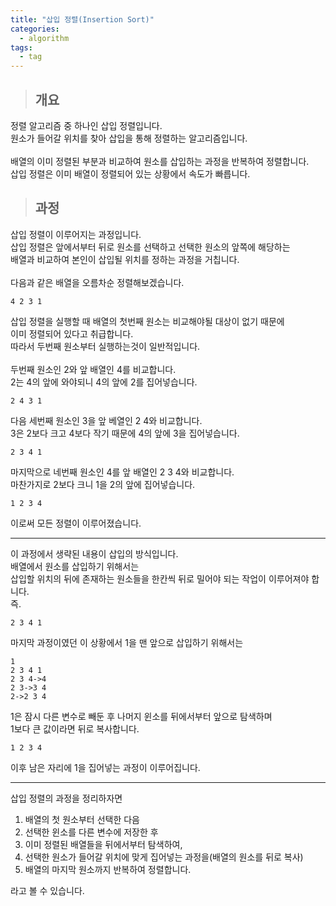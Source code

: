 ```yaml
---
title: "삽입 정렬(Insertion Sort)"
categories:
  - algorithm
tags:
  - tag
---
```

> ## 개요

정렬 알고리즘 중 하나인 삽입 정렬입니다.<br>
원소가 들어갈 위치를 찾아 삽입을 통해 정렬하는 알고리즘입니다.<br>
<br>
배열의 이미 정렬된 부분과 비교하여 원소를 삽입하는 과정을 반복하여 정렬합니다.<br>
삽입 정렬은 이미 배열이 정렬되어 있는 상황에서 속도가 빠릅니다.
> ## 과정

삽입 정렬이 이루어지는 과정입니다.<br>
삽입 정렬은 앞에서부터 뒤로 원소를 선택하고 선택한 원소의 앞쪽에 해당하는<br>
배열과 비교하여 본인이 삽입될 위치를 정하는 과정을 거칩니다.<br>
<br>
다음과 같은 배열을 오름차순 정렬해보겠습니다.
```
4 2 3 1
```
삽입 정렬을 실행할 때 배열의 첫번째 원소는 비교해야될 대상이 없기 때문에<br>
이미 정렬되어 있다고 취급합니다.<br>
따라서 두번째 원소부터 실행하는것이 일반적입니다.<br>
<br>
두번째 원소인 2와 앞 배열인 4를 비교합니다.<br>
2는 4의 앞에 와야되니 4의 앞에 2를 집어넣습니다.
```
2 4 3 1
```
다음 세번째 원소인 3을 앞 베열인 2 4와 비교합니다.<br>
3은 2보다 크고 4보다 작기 때문에 4의 앞에 3을 집어넣습니다.
```
2 3 4 1
```
마지막으로 네번째 원소인 4를 앞 배열인 2 3 4와 비교합니다.<br>
마찬가지로 2보다 크니 1을 2의 앞에 집어넣습니다.
```
1 2 3 4
```
이로써 모든 정렬이 이루어졌습니다.

---
이 과정에서 생략된 내용이 삽입의 방식입니다.<br>
배열에서 원소를 삽입하기 위해서는<br>
삽입할 위치의 뒤에 존재하는 원소들을 한칸씩 뒤로 밀어야 되는 작업이 이루어져야 합니다.<br>
즉.
```
2 3 4 1
```
마지막 과정이였던 이 상황에서 1을 맨 앞으로 삽입하기 위해서는
```
1
2 3 4 1
2 3 4->4
2 3->3 4
2->2 3 4
```
1은 잠시 다른 변수로 빼둔 후 나머지 윈소를 뒤에서부터 앞으로 탐색하며<br>
1보다 큰 값이라면 뒤로 복사합니다.
```
1 2 3 4
```
이후 남은 자리에 1을 집어넣는 과정이 이루어집니다.

---
삽입 정렬의 과정을 정리하자면
1. 배열의 첫 원소부터 선택한 다음
2. 선택한 윈소를 다른 변수에 저장한 후
3. 이미 정렬된 배열들을 뒤에서부터 탐색하여, 
4. 선택한 원소가 들어갈 위치에 맞게 집어넣는 과정을(배열의 원소를 뒤로 복사)
5. 배열의 마지막 원소까지 반복하여 정렬합니다.

라고 볼 수 있습니다.
